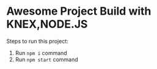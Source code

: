 # Awesome Project Build with KNEX,NODE.JS

Steps to run this project:

1. Run `npm i` command
2. Run `npm start` command
